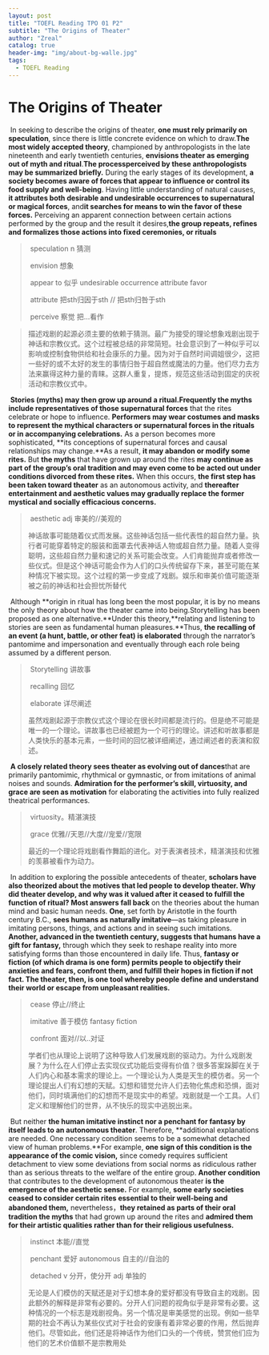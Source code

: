 ```yaml
---
layout: post
title: "TOEFL Reading TPO 01 P2"
subtitle: "The Origins of Theater"
author: "Zreal"
catalog: true
header-img: "img/about-bg-walle.jpg"
tags:
  - TOEFL Reading
---
```


# The Origins of Theater



​	In seeking to describe the origins of theater, **one must rely primarily on speculation**, since there is little concrete evidence on which to draw.**The most widely accepted theory**, championed by anthropologists in the late nineteenth and early twentieth centuries, **envisions theater as emerging out of myth and ritual**.**The processperceived by these anthropologists may be summarized briefly.** During the early stages of its development, **a society becomes aware of forces that appear to influence or control its food supply and well-being**. Having little understanding of natural causes, **it attributes both desirable and undesirable occurrences to supernatural or magical forces**, and**it searches for means to win the favor of these forces.** Perceiving an apparent connection between certain actions performed by the group and the result it desires,**the group repeats, refines and formalizes those actions into fixed ceremonies, or rituals**



>​	speculation  n 猜测
>
>​	envision 想象  
>
>​	appear to 似乎 undesirable occurrence attribute favor
>
>​	attribute  把sth归因于sth // 把sth归咎于sth
>
>​	perceive 察觉 把...看作

>描述戏剧的起源必须主要的依赖于猜测。最广为接受的理论想象戏剧出现于神话和宗教仪式。这个过程被总结的非常简短。社会意识到了一种似乎可以影响或控制食物供给和社会康乐的力量。因为对于自然时间调姐很少，这把一些好的或不太好的发生的事情归咎于超自然或魔法的力量。他们尽力去方法来赢得这种力量的青睐。这群人重复，提炼，规范这些活动到固定的庆祝活动和宗教仪式中。



​	**Stories (myths) may then grow up around a ritual.Frequently the myths include representatives of those supernatural forces** that the rites celebrate or hope to influence. **Performers may wear costumes and masks to represent the mythical characters or supernatural forces in the rituals or in accompanying celebrations.** As a person becomes more sophisticated, **its conceptions of supernatural forces and causal relationships may change.**As a result, **it may abandon or modify some rites.** But **the myths** that have grown up around the rites **may continue as part of the group’s oral tradition and may even come to be acted out under conditions divorced from these rites.** When this occurs, **the first step has been taken toward theater** as an autonomous activity, and **thereafter entertainment and aesthetic values may gradually replace the former mystical and socially efficacious concerns.**



>​	aesthetic adj 审美的//美观的
>
>​	神话故事可能随着仪式而发展。这些神话包括一些代表性的超自然力量。执行者可能穿着特定的服装和面罩去代表神话人物或超自然力量。随着人变得聪明，这些超自然力量和速记的关系可能会改变。人们肯能抛弃或者修改一些仪式。但是这个神话可能会作为人们的口头传统留存下来，甚至可能在某种情况下被实现。这个过程的第一步变成了戏剧。娱乐和审美价值可能逐渐被之前的神话和社会担忧所替代



​	Although **origin in ritual has long been the most popular, it is by no means the only theory about how the theater came into being.Storytelling has been proposed as one alternative.**Under this theory,**relating and listening to stories are seen as fundamental human pleasures.**Thus, **the recalling of an event (a hunt, battle, or other feat) is elaborated** through the narrator’s pantomime and impersonation and eventually through each role being assumed by a different person.



>​	Storytelling 讲故事
>
>​	recalling 回忆
>
>​	elaborate 详尽阐述
>
>​	虽然戏剧起源于宗教仪式这个理论在很长时间都是流行的。但是绝不可能是唯一的一个理论。讲故事也已经被题为一个可行的理论。讲述和听故事都是人类快乐的基本元素，一些时间的回忆被详细阐述，通过阐述者的表演和叙述。



​	**A closely related theory sees theater as evolving out of dances**that are primarily pantomimic, rhythmical or gymnastic, or from imitations of animal noises and sounds. **Admiration for the performer’s skill, virtuosity, and grace are seen as motivation** for elaborating the activities into fully realized theatrical performances.



>​	virtuosity。精湛演技
>
>​	grace  优雅//天恩//大度//宠爱//宽限
>
>​	最近的一个理论将戏剧看作舞蹈的进化。对于表演者技术，精湛演技和优雅的羡慕被看作为动力。



​	In addition to exploring the possible antecedents of theater, **scholars have also theorized about the motives that led people to develop theater. Why did theater develop, and why was it valued after it ceased to fulfill the function of ritual? Most answers fall back** on the theories about the human mind and basic human needs. **One**, set forth by Aristotle in the fourth century B.C., **sees humans as naturally imitative**—as taking pleasure in imitating persons, things, and actions and in seeing such imitations. **Another, advanced in the twentieth century, suggests that humans have a gift for fantasy,** through which they seek to reshape reality into more satisfying forms than those encountered in daily life. Thus, **fantasy or fiction (of which drama is one form) permits people to objectify their anxieties and fears, confront them, and fulfill their hopes in fiction if not fact. The theater, then, is one tool whereby people define and understand their world or escape from unpleasant realities.**



>​	cease  停止//终止
>
>​	imitative 善于模仿 fantasy fiction 
>
>​	confront 面对//以..对证
>
>​	学者们也从理论上说明了这种导致人们发展戏剧的驱动力。为什么戏剧发展？为什么在人们停止去实现仪式功能后变得有价值？很多答案跺脚在关于人们内心和基本需求的理论上。一个理论认为人类是天生的模仿者。另一个理论提出人们有幻想的天赋。幻想和错觉允许人们去物化焦虑和恐惧，面对他们，同时填满他们的幻想而不是现实中的希望。戏剧就是一个工具。人们定义和理解他们的世界，从不快乐的现实中逃脱出来。



​	But neither **the human imitative instinct nor a penchant for fantasy by itself leads to an autonomous theater**. Therefore, **additional explanations are needed. One necessary condition seems to be a somewhat detached view of human problems.**For example, **one sign of this condition is the appearance of the comic vision,** since comedy requires sufficient detachment to view some deviations from social norms as ridiculous rather than as serious threats to the welfare of the entire group. **Another condition** that contributes to the development of autonomous theater **is the emergence of the aesthetic sense.** For example, **some early societies ceased to consider certain rites essential to their well-being and abandoned them,** nevertheless，**they retained as parts of their oral tradition the myths** that had grown up around the rites and **admired them for their artistic qualities rather than for their religious usefulness.**



>​	instinct 本能//直觉
>
>​	penchant 爱好 autonomous 自主的//自治的
>
>​	detached v 分开，使分开 adj 单独的
>
>​	无论是人们模仿的天赋还是对于幻想本身的爱好都没有导致自主的戏剧。因此额外的解释是非常有必要的。分开人们问题的视角似乎是非常有必要。这种情况的一个标志是戏剧视角。另一个情况是审美感觉的出现。例如一些早期的社会不再认为某些仪式对于社会的安康有着非常必要的作用，然后抛弃他们。尽管如此，他们还是将神话作为他们口头的一个传统，赞赏他们应为他们的艺术价值额不是宗教用处